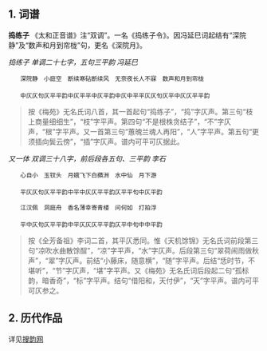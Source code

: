 ## 1. 词谱
**捣练子** 《太和正音谱》注“双调”。一名《捣练子令》。因冯延巳词起结有“深院静”及“数声和月到帘栊”句，更名《深院月》。

*捣练子 单调二十七字，五句三平韵 冯延巳* 
```
　　深院静　小庭空　断续寒砧断续风　无奈夜长人不寐　数声和月到帘栊　
　　
　　中仄仄句仄平平韵中仄平平中仄平韵中仄中平平仄仄句仄平中仄仄平平韵
```

>按《梅苑》无名氏词八首，其一首起句“捣练子”，“捣”字仄声。第三句“枝上商量细细生”，“枝”字平声。第四句“不是根株贪结子”，“不”字仄声，“根”字平声。又一首第三句“蕙魄兰魂人再阳”，“人”字平声。第五句“更须插向鬓云傍”，“插”字仄声。谱内可平可仄据此。


*又一体 双调三十八字，前后段各五句、三平韵 李石* 

```
　　心自小　玉钗头　月娥飞下白蘋洲　水中仙　月下游　
　　
　　平仄仄句仄平平韵中平中仄仄平平韵仄平平句中仄平韵

　　江汉佩　洞庭舟　香名薄幸寄青楼　问何如　打拍浮　
　　
　　平中仄句仄平平韵中平仄仄仄平平韵仄平中句中中平韵
```

>按《全芳备祖》李词二首，其平仄悉同。惟《天机馀锦》无名氏词前段第三句“凉吹水曲散馀酲”，“凉”字平声，“水”字仄声。后段第三句“翠荷闹雨做秋声”，“翠”字仄声。前结“小藤床，随意横”，“随”字平声。后结“恁时节，不堪听”，“节”字仄声，“堪”字平声。又《梅苑》无名氏词后段起二句“孤标韵，暗香奇”，“标”字平声。结句“借阳和，天付伊”，“天”字平声。谱内可平可仄参之。

## 2. 历代作品
详见[搜韵网](http://sou-yun.com/QueryCiTune.aspx?id=29)
